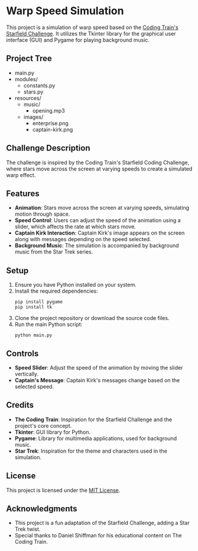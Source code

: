 # Warp Speed Simulation

This project is a simulation of warp speed based on the [Coding Train's Starfield Challenge](https://thecodingtrain.com/challenges/1-starfield). It utilizes the Tkinter library for the graphical user interface (GUI) and Pygame for playing background music.

## Project Tree
- main.py
- modules/
    - constants.py
    - stars.py
- resources/
    - music/
        - opening.mp3
    - images/
        - enterprise.png
        - captain-kirk.png
## Challenge Description
The challenge is inspired by the Coding Train's Starfield Coding Challenge, where stars move across the screen at varying speeds to create a simulated warp effect.

## Features
- **Animation**: Stars move across the screen at varying speeds, simulating motion through space.
- **Speed Control**: Users can adjust the speed of the animation using a slider, which affects the rate at which stars move.
- **Captain Kirk Interaction**: Captain Kirk's image appears on the screen along with messages depending on the speed selected.
- **Background Music**: The simulation is accompanied by background music from the Star Trek series.

## Setup
1. Ensure you have Python installed on your system.
2. Install the required dependencies:
    ```
    pip install pygame
    pip install tk

    ```
3. Clone the project repository or download the source code files.
4. Run the main Python script:
    ```
    python main.py
    ```

## Controls
- **Speed Slider**: Adjust the speed of the animation by moving the slider vertically.
- **Captain's Message**: Captain Kirk's messages change based on the selected speed.

## Credits
- **The Coding Train**: Inspiration for the Starfield Challenge and the project's core concept.
- **Tkinter**: GUI library for Python.
- **Pygame**: Library for multimedia applications, used for background music.
- **Star Trek**: Inspiration for the theme and characters used in the simulation.

## License
This project is licensed under the [MIT License](LICENSE).

## Acknowledgments
- This project is a fun adaptation of the Starfield Challenge, adding a Star Trek twist.
- Special thanks to Daniel Shiffman for his educational content on The Coding Train.



